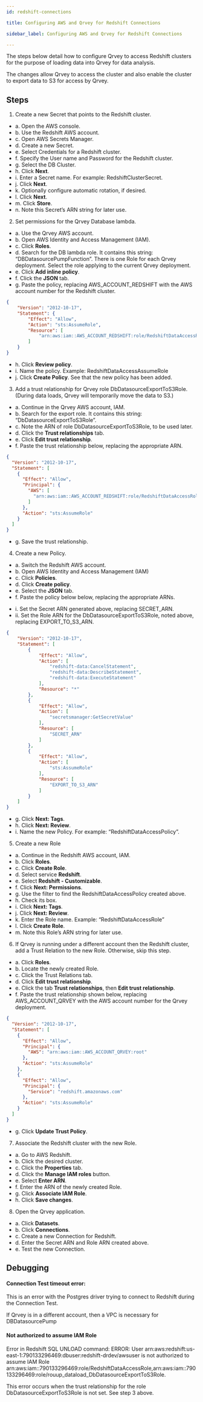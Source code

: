 ```yaml
---
id: redshift-connections

title: Configuring AWS and Qrvey for Redshift Connections

sidebar_label: Configuring AWS and Qrvey for Redshift Connections

---
```


<div style={{textAlign: "justify"}}>

The steps below detail how to configure Qrvey to access Redshift clusters for the purpose of loading data into Qrvey for data analysis.

The changes allow Qrvey to access the cluster and also enable the cluster to export data to S3 for access by Qrvey.

## Steps
1. Create a new Secret that points to the Redshift cluster.
<ul style={{listStyle: 'none', marginLeft: '20px'}}>
<li> a. Open the AWS console.</li>
<li> b. Use the Redshift AWS account.</li>
<li> c. Open AWS Secrets Manager.</li>
<li> d. Create a new Secret.</li>
<li> e. Select Credentials for a Redshift cluster.</li>
<li> f. Specify the User name and Password for the Redshift cluster.</li>
<li> g. Select the DB Cluster.</li>
<li> h. Click <b>Next</b>.</li>
<li> i. Enter a Secret name.  For example: RedshiftClusterSecret.</li>
<li> j. Click <b>Next</b>.</li>
<li> k. Optionally configure automatic rotation, if desired.</li>
<li> l. Click <b>Next</b>.</li>
<li> m. Click <b>Store</b>.</li>
<li> n. Note this Secret’s ARN string for later use.</li>
</ul> 

2. Set permissions for the Qrvey Database lambda.
<ul style={{listStyle: 'none', marginLeft: '20px'}}>
<li>a. Use the Qrvey AWS account.</li>
<li>b. Open AWS Identity and Access Management (IAM).</li>
<li>c. Click <b>Roles</b>.</li>
<li>d. Search for the DB lambda role.  It contains this string: “DBDatasourcePumpFunction”. There is one Role for each Qrvey deployment. Select the role applying to the current Qrvey deployment.</li>
<li>e. Click <b>Add inline policy</b>.</li>
<li>f. Click the <b>JSON</b> tab.</li>
<li>g. Paste the policy, replacing AWS_ACCOUNT_REDSHIFT with the AWS account number for the Redshift cluster.</li>
</ul>

```json
{
    "Version": "2012-10-17",
    "Statement": {
        "Effect": "Allow",
        "Action": "sts:AssumeRole",
        "Resource": [
            "arn:aws:iam::AWS_ACCOUNT_REDSHIFT:role/RedshiftDataAccessRole"
        ]
    }
}
```

<ul style={{listStyle: 'none', marginLeft: '20px'}}>
<li>h. Click <b>Review policy</b>.</li>
<li>i. Name the policy.  Example: RedshiftDataAccessAssumeRole</li>
<li>j. Click <b>Create Policy</b>.  See that the new policy has been added.</li>
</ul>

3. Add a trust relationship for Qrvey role DbDatasourceExportToS3Role.  (During data loads, Qrvey will temporarily move the data to S3.) 
<ul style={{listStyle: 'none', marginLeft: '20px'}}>
<li>a. Continue in the Qrvey AWS account, IAM.</li>
<li>b. Search for the export role.  It contains this string: “DbDatasourceExportToS3Role”.</li>
<li>c. Note the ARN of role DbDatasourceExportToS3Role, to be used later.</li>
<li>d. Click the <b>Trust relationships</b> tab.</li>
<li>e. Click <b>Edit trust relationship</b>.</li>
<li>f. Paste the trust relationship below, replacing the appropriate ARN.</li>
</ul>

```json
{
  "Version": "2012-10-17",
  "Statement": [
    {
      "Effect": "Allow",
      "Principal": {
        "AWS": [
          "arn:aws:iam::AWS_ACCOUNT_REDSHIFT:role/RedshiftDataAccessRole"
        ]
      },
      "Action": "sts:AssumeRole"
    }
  ]
}
```
<ul style={{listStyle: 'none', marginLeft: '20px'}}>
<li>g. Save the trust relationship.</li>
</ul>

4. Create a new Policy.
<ul style={{listStyle: 'none'}}>
<li>a. Switch the Redshift AWS account.</li>
<li>b. Open AWS Identity and Access Management (IAM)</li>
<li>c. Click <b>Policies</b>.</li>
<li>d. Click <b>Create policy</b>.</li>
<li>e. Select the <b>JSON</b> tab.</li>
<li>f. Paste the policy below below, replacing the appropriate ARNs.</li>
</ul>

<ul style={{listStyle: 'none', marginLeft: '50px'}}>
<li>i. Set the Secret ARN generated above, replacing SECRET_ARN.</li>
<li>ii. Set the Role ARN for the DbDatasourceExportToS3Role, noted above, replacing EXPORT_TO_S3_ARN.</li>
</ul>

```json
{
    "Version": "2012-10-17",
    "Statement": [
        {
            "Effect": "Allow",
            "Action": [
                "redshift-data:CancelStatement",
                "redshift-data:DescribeStatement",
                "redshift-data:ExecuteStatement"
            ],
            "Resource": "*"
        },
        {
            "Effect": "Allow",
            "Action": [
                "secretsmanager:GetSecretValue"
            ],
            "Resource": [
                "SECRET_ARN"
            ]
        },
        {
            "Effect": "Allow",
            "Action": [
                "sts:AssumeRole"
            ],
            "Resource": [
                "EXPORT_TO_S3_ARN"
            ]
        }
    ]
}
```

<ul style={{listStyle: 'none', marginLeft: '20px'}}>
<li>g. Click <b>Next: Tags</b>.</li>
<li>h. Click <b>Next: Review</b>.</li>
<li>i. Name the new Policy.  For example: “RedshiftDataAccessPolicy”.</li>
</ul>

5. Create a new Role
<ul style={{listStyle: 'none'}}>
<li>a. Continue in the Redshift AWS account, IAM.</li>
<li>b. Click <b>Roles</b>.</li>
<li>c. Click <b>Create Role</b>.</li>
<li>d. Select service <b>Redshift</b>.</li>
<li>e. Select <b>Redshift - Customizable</b>.</li>
<li>f. Click <b>Next: Permissions</b>.</li>
<li>g. Use the filter to find the RedshiftDataAccessPolicy created above.</li>
<li>h. Check its box.</li>
<li>i. Click <b>Next: Tags</b>.</li>
<li>j. Click <b>Next: Review</b>.</li>
<li>k. Enter the Role name.  Example: “RedshiftDataAccessRole”</li>
<li>l. Click <b>Create Role</b>.</li>
<li>m. Note this Role’s ARN string for later use.</li>
</ul>

6. If Qrvey is running under a different account then the Redshift cluster, add a Trust Relation to the new Role.  Otherwise, skip this step.
<ul style={{listStyle: 'none'}}>
<li>a. Click <b>Roles</b>.</li>
<li>b. Locate the newly created Role.</li>
<li>c. Click the Trust Relations tab.</li>
<li>d. Click <b>Edit trust relationship</b>.</li>
<li>e. Click the tab <b>Trust relationships</b>, then <b>Edit trust relationship</b>.</li>
<li>f. Paste the trust relationship shown below, replacing AWS_ACCOUNT_QRVEY with the AWS account number for the Qrvey deployment.</li>
</ul>

```json
{
  "Version": "2012-10-17",
  "Statement": [
    {
      "Effect": "Allow",
      "Principal": {
        "AWS": "arn:aws:iam::AWS_ACCOUNT_QRVEY:root"
      },
      "Action": "sts:AssumeRole"
    },
    {
      "Effect": "Allow",
      "Principal": {
        "Service": "redshift.amazonaws.com"
      },
      "Action": "sts:AssumeRole"
    }
  ]
}
```

<ul style={{listStyle: 'none'}}>
<li>g. Click <b>Update Trust Policy</b>.</li>
</ul>

7. Associate the Redshift cluster with the new Role.
<ul style={{listStyle: 'none'}}>
<li>a. Go to AWS Redshift.</li>
<li>b. Click the desired cluster.</li>
<li>c. Click the <b>Properties</b> tab.</li>
<li>d. Click the <b>Manage IAM roles</b> button.</li>
<li>e. Select <b>Enter ARN</b>.</li>
<li>f. Enter the ARN of the newly created Role.</li>
<li>g. Click <b>Associate IAM Role</b>.</li>
<li>h. Click <b>Save changes</b>.</li>
</ul>

8. Open the Qrvey application.
<ul style={{listStyle: 'none'}}>
<li>a. Click <b>Datasets</b>.</li>
<li>b. Click <b>Connections</b>.</li>
<li>c. Create a new Connection for Redshift.</li>
<li>d. Enter the Secret ARN and Role ARN created above.</li>
<li>e. Test the new Connection.</li>
</ul>


## Debugging

#### Connection Test timeout error:

This is an error with the Postgres driver trying to connect to Redshift during the Connection Test.

If Qrvey is in a different account, then a VPC is necessary for DBDatasourcePump

#### Not authorized to assume IAM Role

Error in Redshift SQL UNLOAD command: ERROR: User arn:aws:redshift:us-east-1:790133296469:dbuser:redshift-drdev/awsuser is not authorized to assume IAM Role arn:aws:iam::790133296469:role/RedshiftDataAccessRole,arn:aws:iam::790133296469:role/rouup_dataload_DbDatasourceExportToS3Role.

This error occurs when the trust relationship for the role DbDatasourceExportToS3Role is not set.  See step 3 above.


</div>